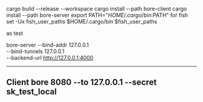 cargo build --release --workspace
cargo install --path bore-client
cargo install --path bore-server
export PATH="$HOME/.cargo/bin:$PATH"
for fish
set -Ux fish_user_paths $HOME/.cargo/bin $fish_user_paths



as test

bore-server --bind-addr 127.0.0.1 \
            --bind-tunnels 127.0.0.1 \
            --backend-url http://127.0.0.1:4000


---------------------------------------------------------------
Client
bore 8080 --to 127.0.0.1 --secret sk_test_local
---------------------------------------------------------------

